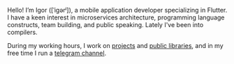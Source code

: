 Hello! I’m Igor ([ˈiɡərʲ]), a mobile application developer specializing in Flutter. I have a keen interest in
microservices architecture, programming language constructs, team building, and public speaking. Lately I've
been into compilers.

During my working hours, I work on <a href="https://github.com/meg4cyberc4t?tab=repositories">projects</a> and
<a href="https://pub.dev/publishers/molchanovia.dev/packages">public libraries</a>, and in my free time I run a
<a href="https://www.t.me/meg4cyberc4t">telegram channel</a>.
